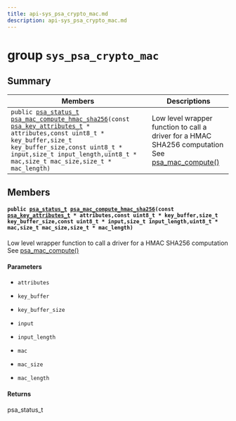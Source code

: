 ```yaml
---
title: api-sys_psa_crypto_mac.md
description: api-sys_psa_crypto_mac.md
---
```

# group `sys_psa_crypto_mac` 

## Summary

 Members                        | Descriptions                                
--------------------------------|---------------------------------------------
`public `[`psa_status_t`](./doc/starlight-docs/src/content/docs/apidoc/api-undefined.md#crypto__types_8h_1a05676e70ba5c6a7565aff3c36677c1f9)` `[`psa_mac_compute_hmac_sha256`](#group__sys__psa__crypto__mac_1ga82313b401813a7e00804896b3161acf1)`(const `[`psa_key_attributes_t`](./doc/starlight-docs/src/content/docs/apidoc/api-undefined.md#crypto__types_8h_1a0ec645e1fdafe59d591104451ebf5680)` * attributes,const uint8_t * key_buffer,size_t key_buffer_size,const uint8_t * input,size_t input_length,uint8_t * mac,size_t mac_size,size_t * mac_length)`            | Low level wrapper function to call a driver for a HMAC SHA256 computation See [psa_mac_compute()](./doc/starlight-docs/src/content/docs/apidoc/api-undefined.md#crypto_8h_1afb4c0e338fdc192ef8d293aa545d94cb)

## Members

#### `public `[`psa_status_t`](./doc/starlight-docs/src/content/docs/apidoc/api-undefined.md#crypto__types_8h_1a05676e70ba5c6a7565aff3c36677c1f9)` `[`psa_mac_compute_hmac_sha256`](#group__sys__psa__crypto__mac_1ga82313b401813a7e00804896b3161acf1)`(const `[`psa_key_attributes_t`](./doc/starlight-docs/src/content/docs/apidoc/api-undefined.md#crypto__types_8h_1a0ec645e1fdafe59d591104451ebf5680)` * attributes,const uint8_t * key_buffer,size_t key_buffer_size,const uint8_t * input,size_t input_length,uint8_t * mac,size_t mac_size,size_t * mac_length)` 

Low level wrapper function to call a driver for a HMAC SHA256 computation See [psa_mac_compute()](./doc/starlight-docs/src/content/docs/apidoc/api-undefined.md#crypto_8h_1afb4c0e338fdc192ef8d293aa545d94cb)

#### Parameters
* `attributes` 

* `key_buffer` 

* `key_buffer_size` 

* `input` 

* `input_length` 

* `mac` 

* `mac_size` 

* `mac_length` 

#### Returns
psa_status_t

